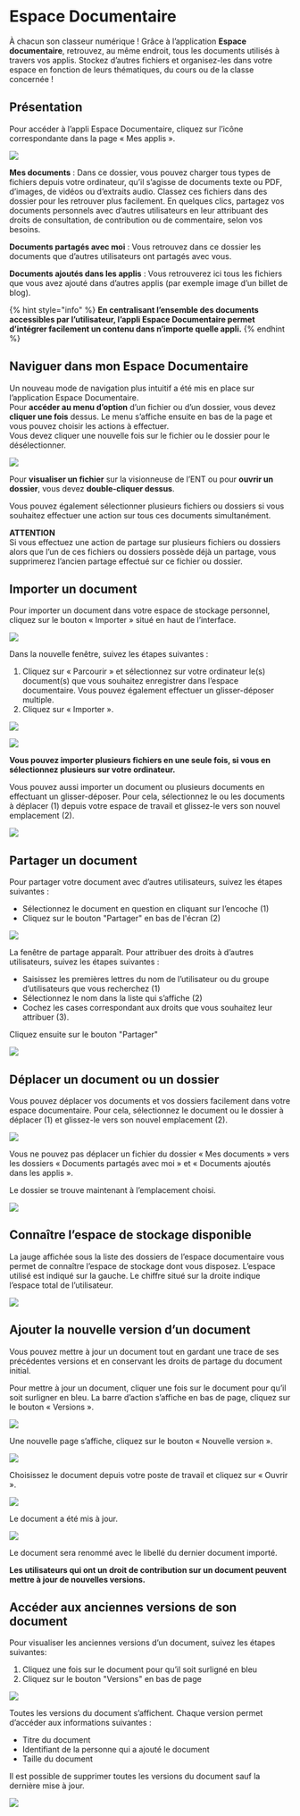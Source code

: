 # Espace Documentaire

À chacun son classeur numérique ! Grâce à l’application **Espace documentaire**, retrouvez, au même endroit, tous les documents utilisés à travers vos applis. Stockez d’autres fichiers et organisez-les dans votre espace en fonction de leurs thématiques, du cours ou de la classe concernée !

## Présentation

Pour accéder à l’appli Espace Documentaire, cliquez sur l’icône correspondante dans la page « Mes applis ».

![](.gitbook/assets/espace-doc-1%20%281%29.png)

**Mes documents** : Dans ce dossier, vous pouvez charger tous types de fichiers depuis votre ordinateur, qu’il s’agisse de documents texte ou PDF, d’images, de vidéos ou d’extraits audio. Classez ces fichiers dans des dossier pour les retrouver plus facilement. En quelques clics, partagez vos documents personnels avec d’autres utilisateurs en leur attribuant des droits de consultation, de contribution ou de commentaire, selon vos besoins.

**Documents partagés avec moi** : Vous retrouvez dans ce dossier les documents que d’autres utilisateurs ont partagés avec vous.

**Documents ajoutés dans les applis** : Vous retrouverez ici tous les fichiers que vous avez ajouté dans d’autres applis \(par exemple image d’un billet de blog\).

{% hint style="info" %}
**En centralisant l’ensemble des documents accessibles par l’utilisateur, l’appli Espace Documentaire permet d’intégrer facilement un contenu dans n’importe quelle appli.**
{% endhint %}

## Naviguer dans mon Espace Documentaire

Un nouveau mode de navigation plus intuitif a été mis en place sur l’application Espace Documentaire.  
Pour **accéder au menu d’option** d’un fichier ou d’un dossier, vous devez **cliquer une fois** dessus. Le menu s’affiche ensuite en bas de la page et vous pouvez choisir les actions à effectuer.  
Vous devez cliquer une nouvelle fois sur le fichier ou le dossier pour le désélectionner.

![](.gitbook/assets/espace-doc-3-1.png)

Pour **visualiser un fichier** sur la visionneuse de l’ENT ou pour **ouvrir un dossier**, vous devez **double-cliquer dessus**.

Vous pouvez également sélectionner plusieurs fichiers ou dossiers si vous souhaitez effectuer une action sur tous ces documents simultanément.

**ATTENTION**  
Si vous effectuez une action de partage sur plusieurs fichiers ou dossiers alors que l’un de ces fichiers ou dossiers possède déjà un partage, vous supprimerez l’ancien partage effectué sur ce fichier ou dossier.

## Importer un document

Pour importer un document dans votre espace de stockage personnel, cliquez sur le bouton « Importer » situé en haut de l’interface.

![](.gitbook/assets/import-bouton-1%20%281%29.png)

Dans la nouvelle fenêtre, suivez les étapes suivantes :

1. Cliquez sur « Parcourir » et sélectionnez sur votre ordinateur le\(s\) document\(s\) que vous souhaitez enregistrer dans l’espace documentaire. Vous pouvez également effectuer un glisser-déposer multiple.
2. Cliquez sur « Importer ».

![](.gitbook/assets/fenetre-import-vide-1%20%284%29.png)

![](.gitbook/assets/fenetre-import-full-1%20%281%29.png)

**Vous pouvez importer plusieurs fichiers en une seule fois, si vous en sélectionnez plusieurs sur votre ordinateur.**

Vous pouvez aussi importer un document ou plusieurs documents en effectuant un glisser-déposer. Pour cela, sélectionnez le ou les documents à déplacer \(1\) depuis votre espace de travail et glissez-le vers son nouvel emplacement \(2\).

![](.gitbook/assets/espace-doc-6-1%20%281%29.png)

## Partager un document

Pour partager votre document avec d’autres utilisateurs, suivez les étapes suivantes :

* Sélectionnez le document en question en cliquant sur l’encoche \(1\)
* Cliquez sur le bouton "Partager" en bas de l'écran \(2\)

![](.gitbook/assets/partage-doc-1.png)

La fenêtre de partage apparaît. Pour attribuer des droits à d’autres utilisateurs, suivez les étapes suivantes :

* Saisissez les premières lettres du nom de l’utilisateur ou du groupe d’utilisateurs que vous recherchez \(1\) 
* Sélectionnez le nom dans la liste qui s’affiche \(2\) 
* Cochez les cases correspondant aux droits que vous souhaitez leur attribuer \(3\).

Cliquez ensuite sur le bouton "Partager"

![](.gitbook/assets/partagedocumentaire%20%283%29.png)

## Déplacer un document ou un dossier

Vous pouvez déplacer vos documents et vos dossiers facilement dans votre espace documentaire. Pour cela, sélectionnez le document ou le dossier à déplacer \(1\) et glissez-le vers son nouvel emplacement \(2\).

![](.gitbook/assets/espace-doc-7-1%20%281%29.png)

Vous ne pouvez pas déplacer un fichier du dossier « Mes documents » vers les dossiers « Documents partagés avec moi » et « Documents ajoutés dans les applis ».

Le dossier se trouve maintenant à l’emplacement choisi.

![](.gitbook/assets/doc-glisser-deposer-2-1024x273%20%283%29.png)

## Connaître l’espace de stockage disponible

La jauge affichée sous la liste des dossiers de l’espace documentaire vous permet de connaître l’espace de stockage dont vous disposez. L’espace utilisé est indiqué sur la gauche. Le chiffre situé sur la droite indique l’espace total de l’utilisateur.

![](.gitbook/assets/document11%20%281%29.png)

## Ajouter la nouvelle version d’un document

Vous pouvez mettre à jour un document tout en gardant une trace de ses précédentes versions et en conservant les droits de partage du document initial.

Pour mettre à jour un document, cliquer une fois sur le document pour qu’il soit surligner en bleu. La barre d’action s’affiche en bas de page, cliquez sur le bouton « Versions ».

![](.gitbook/assets/doc-selection-fichier-2%20%283%29.png)

Une nouvelle page s’affiche, cliquez sur le bouton « Nouvelle version ».

![](.gitbook/assets/document5-1024x328-1%20%282%29.png)

Choisissez le document depuis votre poste de travail et cliquez sur « Ouvrir ».

![](.gitbook/assets/document6-1024x720-2.png)

Le document a été mis à jour.

![](.gitbook/assets/document7-1024x408-1%20%284%29.png)

Le document sera renommé avec le libellé du dernier document importé.

**Les utilisateurs qui ont un droit de contribution sur un document peuvent mettre à jour de nouvelles versions.**

## Accéder aux anciennes versions de son document

Pour visualiser les anciennes versions d’un document, suivez les étapes suivantes:

1. Cliquez une fois sur le document pour qu’il soit surligné en bleu
2. Cliquez sur le bouton "Versions" en bas de page

![](.gitbook/assets/doc-selection-fichier-1%20%282%29.png)

Toutes les versions du document s’affichent. Chaque version permet d’accéder aux informations suivantes :

* Titre du document
* Identifiant de la personne qui a ajouté le document
* Taille du document

Il est possible de supprimer toutes les versions du document sauf la dernière mise à jour.

![](.gitbook/assets/document8-1024x399%20%281%29.png)

